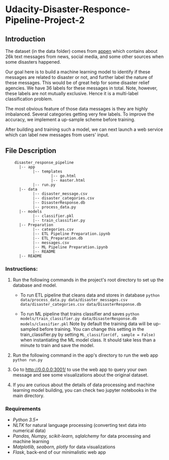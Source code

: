 # Udacity-Disaster-Responce-Pipeline-Project-2

## Introduction

The dataset (in the data folder) comes from [appen](https://appen.com) which contains about 26k text messages from news, social media, and some other sources when some disasters happened. 

Our goal here is to build a machine learning model to identify if these messages are related to disaster or not, and further label the nature of these messages. This would be of great help for some disaster relief agencies. We have 36 labels for these messages in total. Note, however, these labels are not mutually exclusive. Hence it is a multi-label classification problem.

The most obvious feature of those data messages is they are highly imbalanced. 
Several categories getting very few labels. To improve the accuracy, we implement a up-sample
scheme before training. 

After building and training such a model, we can next launch a web service which can label new messages from users' input.

## File Description
        disaster_response_pipeline
          |-- app
                |-- templates
                        |-- go.html
                        |-- master.html
                |-- run.py
          |-- data
                |-- disaster_message.csv
                |-- disaster_categories.csv
                |-- DisasterResponse.db
                |-- process_data.py
          |-- models
                |-- classifier.pkl
                |-- train_classifier.py
          |-- Preparation
                |-- categories.csv
                |-- ETL Pipeline Preparation.ipynb
                |-- ETL_Preparation.db
                |-- messages.csv
                |-- ML Pipeline Preparation.ipynb
                |-- README
          |-- README

### Instructions:



1. Run the following commands in the project's root directory to set up the database and model.

    - To run ETL pipeline that cleans data and stores in database
        `python data/process_data.py data/disaster_messages.csv data/disaster_categories.csv data/DisasterResponse.db`

    - To run ML pipeline that trains classifier and saves
        `python models/train_classifier.py data/DisasterResponse.db models/classifier.pkl`
      Note by default the training data will be up-sampled before training. You can change this setting in the train_classifier.py by setting `ML_classifier(df, sample = False)` when instantiating the ML model class. It should take less than a minute to train and save the model.

2. Run the following command in the app's directory to run the web app
    `python run.py`

3. Go to http://0.0.0.0:3001/ to use the web app to query your own message and see some visualizations about the original dataset.

4. If you are curious about the details of data processing and machine learning model building, you can check two jupyter notebooks in the main directory.


### Requirements

* *Python 3.5+*
* *NLTK* for natural language processing (converting text data into numerical data)
* *Pandas, Numpy, scikit-learn, sqlalchemy* for data processing and machine learning
* *Matplotlib, seaborn, plotly*  for data visualizations
* *Flask*, back-end of our minimalistic web app
